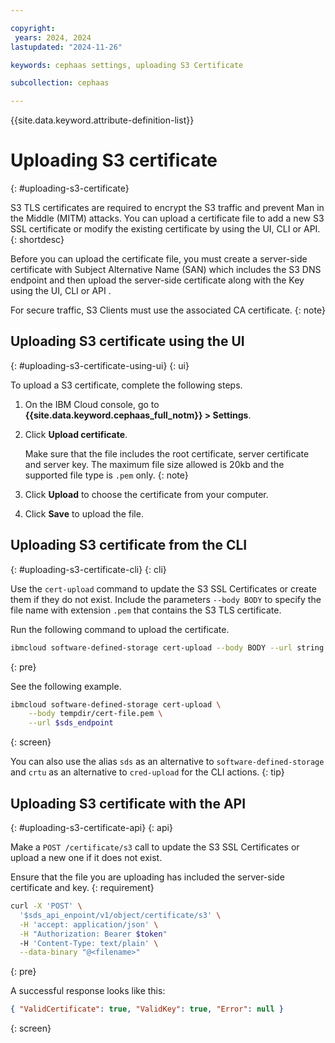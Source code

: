```yaml
---

copyright:
 years: 2024, 2024
lastupdated: "2024-11-26"

keywords: cephaas settings, uploading S3 Certificate

subcollection: cephaas

---
```


{{site.data.keyword.attribute-definition-list}}

# Uploading S3 certificate
{: #uploading-s3-certificate}

S3 TLS certificates are required to encrypt the S3 traffic and prevent Man in the Middle (MITM) attacks. You can upload a certificate file to add a new S3 SSL certificate or modify the existing certificate by using the UI, CLI or API.
{: shortdesc}

Before you can upload the certificate file, you must create a server-side certificate with Subject Alternative Name (SAN) which includes the S3 DNS endpoint and then upload the server-side certificate along with the Key using the UI, CLI or API .

For secure traffic, S3 Clients must use the associated CA certificate.
{: note}



## Uploading S3 certificate using the UI
{: #uploading-s3-certificate-using-ui}
{: ui}

To upload a S3 certificate, complete the following steps.

1. On the IBM Cloud console, go to **{{site.data.keyword.cephaas_full_notm}} > Settings**.

2. Click **Upload certificate**.

    Make sure that the file includes the root certificate, server certificate and server key. The maximum file size allowed is 20kb and the supported file type is `.pem` only.
    {: note}

3. Click **Upload** to choose the certificate from your computer.

4. Click **Save** to upload the file.


## Uploading S3 certificate from the CLI
{: #uploading-s3-certificate-cli}
{: cli}

Use the `cert-upload` command to update the S3 SSL Certificates or create them if they do not exist. Include the parameters `--body BODY` to specify the file name with extension `.pem` that contains the S3 TLS certificate.

Run the following command to upload the certificate.

```sh
ibmcloud software-defined-storage cert-upload --body BODY --url string
```
{: pre}

See the following example.

```sh
ibmcloud software-defined-storage cert-upload \
    --body tempdir/cert-file.pem \
    --url $sds_endpoint
```
{: screen}

You can also use the alias `sds` as an alternative to `software-defined-storage` and `crtu` as an alternative to `cred-upload` for the CLI actions.
{: tip}

## Uploading S3 certificate with the API
{: #uploading-s3-certificate-api}
{: api}

Make a `POST /certificate/s3` call to update the S3 SSL Certificates or upload a new one if it does not exist.

Ensure that the file you are uploading has included the server-side certificate and key.
{: requirement}

```sh
curl -X 'POST' \
  '$sds_api_enpoint/v1/object/certificate/s3' \
  -H 'accept: application/json' \
  -H "Authorization: Bearer $token"
  -H 'Content-Type: text/plain' \
  --data-binary "@<filename>"
```
{: pre}

A successful response looks like this:

```json
{ "ValidCertificate": true, "ValidKey": true, "Error": null }

```
{: screen}
